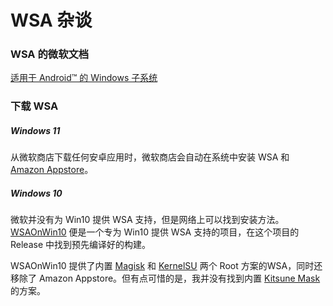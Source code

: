 # WSA 杂谈

### WSA 的微软文档

[适用于 Android™️ 的 Windows 子系统](https://learn.microsoft.com/windows/android/wsa/)

### 下载 WSA

##### Windows 11

从微软商店下载任何安卓应用时，微软商店会自动在系统中安装 WSA 和 [Amazon Appstore](https://www.microsoft.com/store/productId/9NJHK44TTKSX)。

##### Windows 10

微软并没有为 Win10 提供 WSA 支持，但是网络上可以找到安装方法。[WSAOnWin10](https://github.com/Lyxot/WSAOnWin10/) 便是一个专为 Win10 提供 WSA 支持的项目，在这个项目的 Release 中找到预先编译好的构建。

WSAOnWin10 提供了内置 [Magisk](https://magisk.me/) 和 [KernelSU](https://kernelsu.org/) 两个 Root 方案的WSA，同时还移除了 Amazon Appstore。但有点可惜的是，我并没有找到内置 [Kitsune Mask](https://huskydg.github.io/magisk-files/) 的方案。

